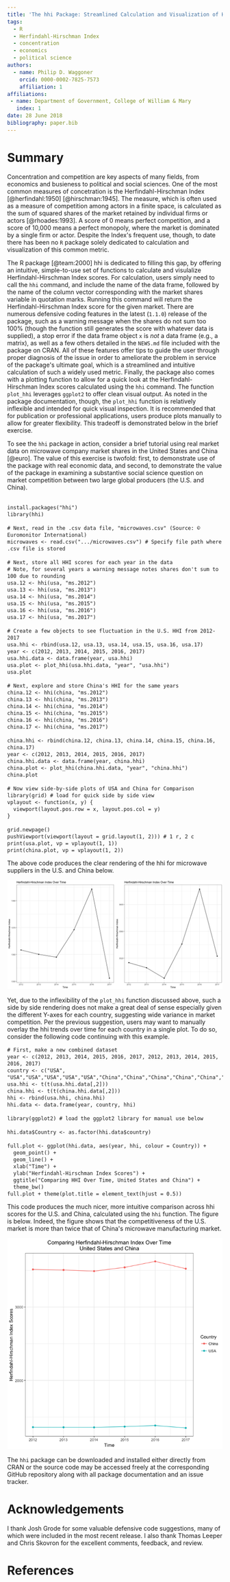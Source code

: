 ```yaml
---
title: 'The hhi Package: Streamlined Calculation and Visualization of Herfindahl-Hirschman Index Scores'
tags:
  - R
  - Herfindahl-Hirschman Index
  - concentration
  - economics
  - political science
authors:
  - name: Philip D. Waggoner
    orcid: 0000-0002-7825-7573
    affiliation: 1
affiliations:
 - name: Department of Government, College of William & Mary
   index: 1
date: 28 June 2018
bibliography: paper.bib
---
```


# Summary

Concentration and competition are key aspects of many fields, from economics and busieness to political and social sciences. One of the most common measures of concetration is the Herfindahl-Hirschman Index [@herfindahl:1950] [@hirschman:1945]. The measure, which is often used as a measure of competition among actors in a finite space, is calculated as the sum of squared shares of the market retained by individual firms or actors [@rhoades:1993]. A score of 0 means perfect competition, and a score of 10,000 means a perfect monopoly, where the market is dominated by a single firm or actor. Despite the Index's frequent use, though, to date there has been no `R` package solely dedicated to calculation and visualization of this common metric.

The R package [@team:2000] hhi is dedicated to filling this gap, by offering an intuitive, simple-to-use set of functions to calculate and visulalize Herfindahl-Hirschman Index scores. For calculation, users simply need to call the `hhi` command, and include the name of the data frame, followed by the name of the column vector corresponding with the market shares variable in quotation marks. Running this command will return the Herfindahl-Hirschman Index score for the given market. There are numerous defensive coding features in the latest (`1.1.0`) release of the package, such as a warning message when the shares do not sum too 100% (though the function still generates the score with whatever data is supplied), a stop error if the data frame object `x` is _not_ a data frame (e.g., a matrix), as well as a few others detailed in the `NEWS.md` file included with the package on CRAN. All of these features offer tips to guide the user through proper diagnosis of the issue in order to ameliorate the problem in service of the package's ultimate goal, which is a streamlined and intuitive calculation of such a widely used metric. Finally, the package also comes with a plotting function to allow for a quick look at the Herfindahl-Hirschman Index scores calculated using the `hhi` command. The function `plot_hhi` leverages `ggplot2` to offer clean visual output. As noted in the package documentation, though, the `plot_hhi` function is relatively inflexible and intended for quick visual inspection. It is recommended that for publication or professional applications, users produce plots manually to allow for greater flexibility. This tradeoff is demonstrated below in the brief exercise.

To see the `hhi` package in action, consider a brief tutorial using real market data on microwave company market shares in the United States and China [@euro]. The value of this exercise is twofold: first, to demonstrate use of the package with real economic data, and second, to demonstrate the value of the package in examining a substantive social science question on market competition between two large global producers (the U.S. and China).

```{r }

install.packages("hhi")
library(hhi)

# Next, read in the .csv data file, "microwaves.csv" (Source: © Euromonitor International)
microwaves <- read.csv(".../microwaves.csv") # Specify file path where .csv file is stored

# Next, store all HHI scores for each year in the data
# Note, for several years a warning message notes shares don't sum to 100 due to rounding
usa.12 <- hhi(usa, "ms.2012")
usa.13 <- hhi(usa, "ms.2013")
usa.14 <- hhi(usa, "ms.2014")
usa.15 <- hhi(usa, "ms.2015")
usa.16 <- hhi(usa, "ms.2016")
usa.17 <- hhi(usa, "ms.2017")

# Create a few objects to see fluctuation in the U.S. HHI from 2012-2017
usa.hhi <- rbind(usa.12, usa.13, usa.14, usa.15, usa.16, usa.17)
year <- c(2012, 2013, 2014, 2015, 2016, 2017)
usa.hhi.data <- data.frame(year, usa.hhi)
usa.plot <- plot_hhi(usa.hhi.data, "year", "usa.hhi")
usa.plot

# Next, explore and store China's HHI for the same years
china.12 <- hhi(china, "ms.2012")
china.13 <- hhi(china, "ms.2013")
china.14 <- hhi(china, "ms.2014")
china.15 <- hhi(china, "ms.2015")
china.16 <- hhi(china, "ms.2016")
china.17 <- hhi(china, "ms.2017")

china.hhi <- rbind(china.12, china.13, china.14, china.15, china.16, china.17)
year <- c(2012, 2013, 2014, 2015, 2016, 2017)
china.hhi.data <- data.frame(year, china.hhi)
china.plot <- plot_hhi(china.hhi.data, "year", "china.hhi")
china.plot

# Now view side-by-side plots of USA and China for Comparison
library(grid) # load for quick side by side view
vplayout <- function(x, y) {
  viewport(layout.pos.row = x, layout.pos.col = y)
}

grid.newpage()
pushViewport(viewport(layout = grid.layout(1, 2))) # 1 r, 2 c
print(usa.plot, vp = vplayout(1, 1))
print(china.plot, vp = vplayout(1, 2))

```

The above code produces the clear rendering of the hhi for microwave suppliers in the U.S. and China below. 

![here.](plot1.png)

Yet, due to the inflexibility of the `plot_hhi` function discussed above, such a side by side rendering does not make a great deal of sense especially given the different Y-axes for each country, suggesting wide variance in market competition. Per the previous suggestion, users may want to manually overlay the hhi trends over time for each country in a single plot. To do so, consider the following code continuing with this example.

```{r }
# First, make a new combined dataset
year <- c(2012, 2013, 2014, 2015, 2016, 2017, 2012, 2013, 2014, 2015, 2016, 2017)
country <- c("USA", "USA","USA","USA","USA","USA","China","China","China","China","China","China")
usa.hhi <- t(t(usa.hhi.data[,2]))
china.hhi <- t(t(china.hhi.data[,2])) 
hhi <- rbind(usa.hhi, china.hhi) 
hhi.data <- data.frame(year, country, hhi) 

library(ggplot2) # load the ggplot2 library for manual use below

hhi.data$Country <- as.factor(hhi.data$country)

full.plot <- ggplot(hhi.data, aes(year, hhi, colour = Country)) +
  geom_point() +
  geom_line() +
  xlab("Time") +
  ylab("Herfindahl-Hirschman Index Scores") +
  ggtitle("Comparing HHI Over Time, United States and China") +
  theme_bw()
full.plot + theme(plot.title = element_text(hjust = 0.5))

```

This code produces the much nicer, more intuitive comparison across hhi scores for the U.S. and China, calculated using the `hhi` function. The figure is below. Indeed, the figure shows that the competitiveness of the U.S. market is more than twice that of China's microwave manufacturing market.

![here.](plot2.png)

The `hhi` package can be downloaded and installed either directly from CRAN or the source code may be accessed freely at the corresponding GitHub repository along with all package documentation and an issue tracker.

# Acknowledgements

I thank Josh Grode for some valuable defensive code suggestions, many of which were included in the most recent release. I also thank Thomas Leeper and Chris Skovron for the excellent comments, feedback, and review.  

# References
